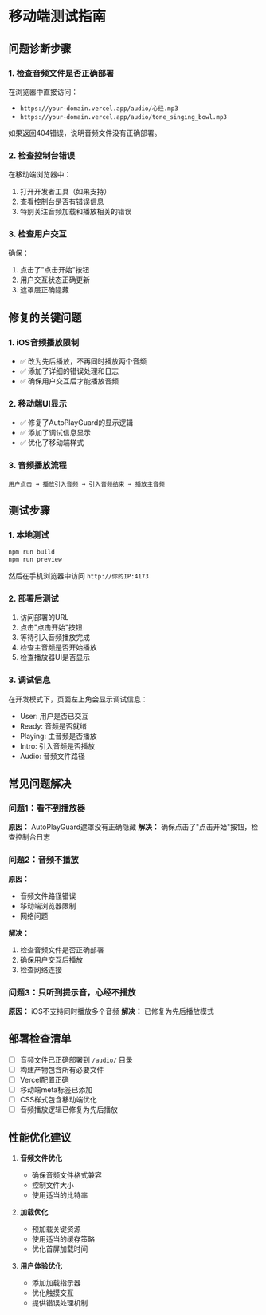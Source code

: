 # 移动端测试指南

## 问题诊断步骤

### 1. 检查音频文件是否正确部署
在浏览器中直接访问：
- `https://your-domain.vercel.app/audio/心经.mp3`
- `https://your-domain.vercel.app/audio/tone_singing_bowl.mp3`

如果返回404错误，说明音频文件没有正确部署。

### 2. 检查控制台错误
在移动端浏览器中：
1. 打开开发者工具（如果支持）
2. 查看控制台是否有错误信息
3. 特别关注音频加载和播放相关的错误

### 3. 检查用户交互
确保：
1. 点击了"点击开始"按钮
2. 用户交互状态正确更新
3. 遮罩层正确隐藏

## 修复的关键问题

### 1. iOS音频播放限制
- ✅ 改为先后播放，不再同时播放两个音频
- ✅ 添加了详细的错误处理和日志
- ✅ 确保用户交互后才能播放音频

### 2. 移动端UI显示
- ✅ 修复了AutoPlayGuard的显示逻辑
- ✅ 添加了调试信息显示
- ✅ 优化了移动端样式

### 3. 音频播放流程
```
用户点击 → 播放引入音频 → 引入音频结束 → 播放主音频
```

## 测试步骤

### 1. 本地测试
```bash
npm run build
npm run preview
```
然后在手机浏览器中访问 `http://你的IP:4173`

### 2. 部署后测试
1. 访问部署的URL
2. 点击"点击开始"按钮
3. 等待引入音频播放完成
4. 检查主音频是否开始播放
5. 检查播放器UI是否显示

### 3. 调试信息
在开发模式下，页面左上角会显示调试信息：
- User: 用户是否已交互
- Ready: 音频是否就绪
- Playing: 主音频是否播放
- Intro: 引入音频是否播放
- Audio: 音频文件路径

## 常见问题解决

### 问题1：看不到播放器
**原因：** AutoPlayGuard遮罩没有正确隐藏
**解决：** 确保点击了"点击开始"按钮，检查控制台日志

### 问题2：音频不播放
**原因：** 
- 音频文件路径错误
- 移动端浏览器限制
- 网络问题

**解决：**
1. 检查音频文件是否正确部署
2. 确保用户交互后播放
3. 检查网络连接

### 问题3：只听到提示音，心经不播放
**原因：** iOS不支持同时播放多个音频
**解决：** 已修复为先后播放模式

## 部署检查清单

- [ ] 音频文件已正确部署到 `/audio/` 目录
- [ ] 构建产物包含所有必要文件
- [ ] Vercel配置正确
- [ ] 移动端meta标签已添加
- [ ] CSS样式包含移动端优化
- [ ] 音频播放逻辑已修复为先后播放

## 性能优化建议

1. **音频文件优化**
   - 确保音频文件格式兼容
   - 控制文件大小
   - 使用适当的比特率

2. **加载优化**
   - 预加载关键资源
   - 使用适当的缓存策略
   - 优化首屏加载时间

3. **用户体验优化**
   - 添加加载指示器
   - 优化触摸交互
   - 提供错误处理机制
